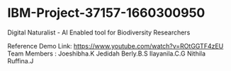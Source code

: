 # IBM-Project-37157-1660300950
Digital Naturalist - AI Enabled tool for Biodiversity Researchers

Reference Demo Link: https://www.youtube.com/watch?v=ROtGGTF4zEU
Team Members :
  Joeshibha.K
  Jedidah Berly.B.S
  Ilayanila.C.G
  Nithila Ruffina.J
